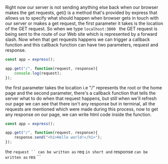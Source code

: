 Right now our server is not sending anything else back when our browser makes the get requests, get() is a method that's provided by express that allows us to specify what should happen when browser gets in touch with our server or makes a get request, the first parameter it takes is the location of the GET request. So when we type ```localhost:3000 ``` the GET request is being sent to the route of our Web site which is represented by a forward slash. Now when that get requests happens we can trigger a callback function and this callback function can have two parameters, request and response.

```javascript
const app = express();

app.get("/", function(request, response){
    console.log(request);
});
```

the first parameter takes the location i.e "/" represents the root or the home page and the second parameter, there's a callback function that tells the server what to do when that request happens, but still when we'll refresh our page we can see that there isn't any response but in terminal, all the requests are mentioned which were made during this process, now to get any response on our page, we can write html code inside the function.

```javascript
const app = express();

app.get("/", function(request, response){
    response.send("<h1>Hello world!</h1>");
});
```
the ``` request `` can be written as ``` req ``` in short and ``` response ``` can be written as ``` res ```
